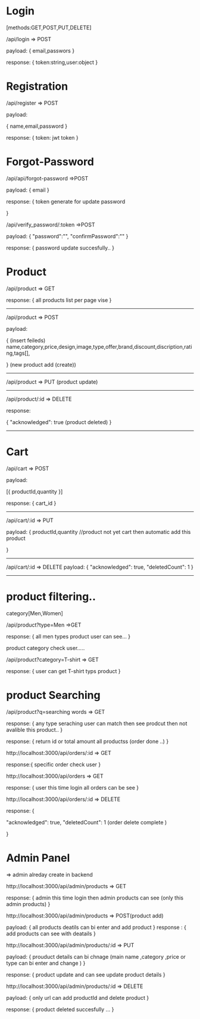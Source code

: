 # Login

[methods:GET,POST,PUT,DELETE]

/api/login => POST

payload:
{
email,passwors
}

response:
{
token:string,user:object
}

# Registration

/api/register => POST

payload:

{
name,email,password
}

response:
{
token: jwt token
}

# Forgot-Password

/api/api/forgot-password =>POST

payload:
{
email
}

response:
{
token generate for update password

}

/api/verify_password/:token =>POST

payload:
{
"password":"",
"confirmPassword":""
}

response:
{
password update succesfully..
}

# Product

/api/product => GET

response:
{
all products list per page vise
}

---

/api/product => POST

payload:

{
(insert feileds)
name,category,price,design,image,type,offer,brand,discount,discription,rating,tags[],

}
(new product add (create))

---

/api/product => PUT
(product update)

---

/api/product/:id => DELETE

response:

{
"acknowledged": true
(product deleted)
}

---

# Cart

/api/cart => POST

payload:

[{
productId,quantity
}]

response:
{
cart_id
}

---

/api/cart/:id => PUT

payload:
{
productId,quantity //product not yet cart then automatic add this product

}

---

/api/cart/:id => DELETE
payload:
{
"acknowledged": true,
"deletedCount": 1
}

---

# product filtering..

category[Men,Women]

/api/product?type=Men =>GET

response:
{
all men types product user can see...
}

product category check user.....

/api/product?category=T-shirt => GET

response:
{
user can get T-shirt typs product
}

# product Searching

/api/product?q=searching words => GET

response:
{
any type seraching user can match then see prodcut then
not avalible this product..
}

response:
{
return id or total amount all productss
(order done ..)
}

http://localhost:3000/api/orders/:id => GET

response:{
specific order check user
}

http://localhost:3000/api/orders => GET

response:
{
user this time login all orders can be see
}

http://localhost:3000/api/orders/:id => DELETE

response:
{

"acknowledged": true,
"deletedCount": 1
(order delete complete )

}

# Admin Panel

=> admin alreday create in backend

http://localhost:3000/api/admin/products => GET

response:
{
admin this time login then admin products can see (only this admin products)
}

http://localhost:3000/api/admin/products => POST(product add)

payload:
{
all products deatils can bi enter and add product
}
response :
{
add products can see with deatails
}

http://localhost:3000/api/admin/products/:id => PUT

payload:
{
prouduct details can bi chnage (main name ,category ,price or type can bi enter and change )
}

response:
{
product update and can see update product details
}

http://localhost:3000/api/admin/products/:id => DELETE

payload:
{
only url can add productId and delete product
}

response:
{
product deleted succesfully ...
}
